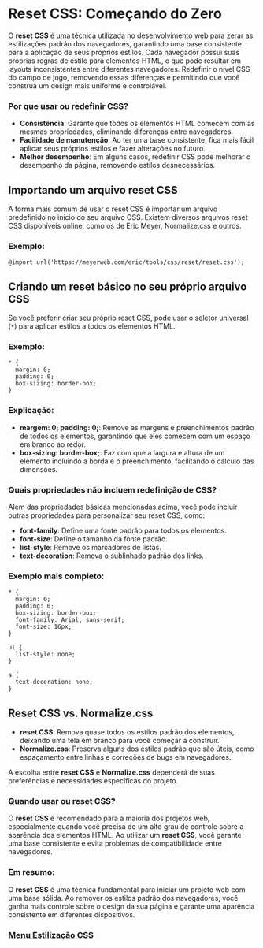 # Reset CSS: Começando do Zero

O **reset CSS** é uma técnica utilizada no desenvolvimento web para zerar as estilizações padrão dos navegadores, garantindo uma base consistente para a aplicação de seus próprios estilos. Cada navegador possui suas próprias regras de estilo para elementos HTML, o que pode resultar em layouts inconsistentes entre diferentes navegadores. Redefinir o nível CSS do campo de jogo, removendo essas diferenças e permitindo que você construa um design mais uniforme e controlável.

### Por que usar ou redefinir CSS?

- **Consistência**: Garante que todos os elementos HTML comecem com as mesmas propriedades, eliminando diferenças entre navegadores.
- **Facilidade de manutenção**: Ao ter uma base consistente, fica mais fácil aplicar seus próprios estilos e fazer alterações no futuro.
- **Melhor desempenho**: Em alguns casos, redefinir CSS pode melhorar o desempenho da página, removendo estilos desnecessários.

## Importando um arquivo reset CSS

A forma mais comum de usar o reset CSS é importar um arquivo predefinido no início do seu arquivo CSS. Existem diversos arquivos reset CSS disponíveis online, como os de Eric Meyer, Normalize.css e outros.

### Exemplo:

```
@import url('https://meyerweb.com/eric/tools/css/reset/reset.css');
```

## Criando um reset básico no seu próprio arquivo CSS

Se você preferir criar seu próprio reset CSS, pode usar o seletor universal (`*`) para aplicar estilos a todos os elementos HTML.

### Exemplo:

```
* {
  margin: 0;
  padding: 0;
  box-sizing: border-box;
}
```

### Explicação:

- **margem: 0; padding: 0;**: Remove as margens e preenchimentos padrão de todos os elementos, garantindo que eles comecem com um espaço em branco ao redor.
- **box-sizing: border-box;**: Faz com que a largura e altura de um elemento incluindo a borda e o preenchimento, facilitando o cálculo das dimensões.

### Quais propriedades não incluem redefinição de CSS?

Além das propriedades básicas mencionadas acima, você pode incluir outras propriedades para personalizar seu reset CSS, como:

- **font-family**: Define uma fonte padrão para todos os elementos.
- **font-size**: Define o tamanho da fonte padrão.
- **list-style**: Remove os marcadores de listas.
- **text-decoration**: Remova o sublinhado padrão dos links.

### Exemplo mais completo:

```
* {
  margin: 0;
  padding: 0;
  box-sizing: border-box;
  font-family: Arial, sans-serif;
  font-size: 16px;
}

ul {
  list-style: none;
}

a {
  text-decoration: none;
}
```

## Reset CSS vs. Normalize.css

- **reset CSS**: Remova quase todos os estilos padrão dos elementos, deixando uma tela em branco para você começar a construir.
- **Normalize.css**: Preserva alguns dos estilos padrão que são úteis, como espaçamento entre linhas e correções de bugs em navegadores.

A escolha entre **reset CSS** e **Normalize.css** dependerá de suas preferências e necessidades específicas do projeto.

### Quando usar ou reset CSS?

O **reset CSS** é recomendado para a maioria dos projetos web, especialmente quando você precisa de um alto grau de controle sobre a aparência dos elementos HTML. Ao utilizar um **reset CSS**, você garante uma base consistente e evita problemas de compatibilidade entre navegadores.

### Em resumo:

O **reset CSS** é uma técnica fundamental para iniciar um projeto web com uma base sólida. Ao remover os estilos padrão dos navegadores, você ganha mais controle sobre o design da sua página e garante uma aparência consistente em diferentes dispositivos.

### [Menu Estilização CSS](../menu_estilizacao.md)



